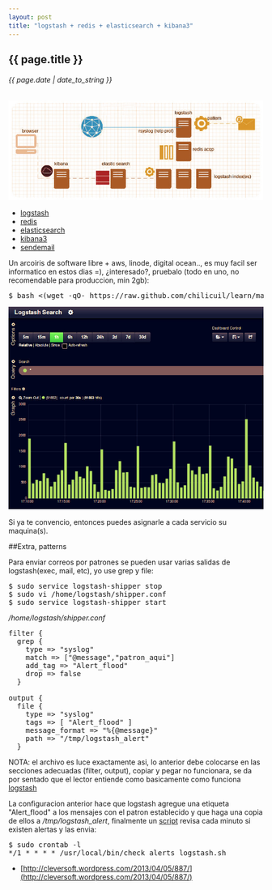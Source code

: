 ```yaml
---
layout: post
title: "logstash + redis + elasticsearch + kibana3"
---
```


## {{ page.title }}
###### {{ page.date | date_to_string }}

**[![](/assets/img/76.jpg)](/assets/img/76.jpg)**

- [logstash](http://logstash.net/)
- [redis](http://redis.io/)
- [elasticsearch](http://elasticsearch.org/)
- [kibana3](http://three.kibana.org/)
- [sendemail](http://caspian.dotconf.net/menu/Software/SendEmail/)

Un arcoiris de software libre + aws, linode, digital ocean.., es muy facil ser informatico en estos dias =), ¿interesado?, pruebalo (todo en uno, no recomendable para produccion, min 2gb):

<pre class="sh_sh">
$ bash &lt;(wget -qO- https://raw.github.com/chilicuil/learn/master/sh/log-stack)
</pre>

**[![](/assets/img/77.jpg)](/assets/img/77.jpg)**

Si ya te convencio, entonces puedes asignarle a cada servicio su maquina(s).

##Extra, patterns

Para enviar correos por patrones se pueden usar varias salidas de logstash(exec, mail, etc), yo use grep y file:

<pre class="sh_sh">
$ sudo service logstash-shipper stop
$ sudo vi /home/logstash/shipper.conf
$ sudo service logstash-shipper start
</pre>

*/home/logstash/shipper.conf*

<pre>
filter {
  grep {
    type =&gt; "syslog"
    match =&gt; ["@message","patron_aqui"]
    add_tag =&gt; "Alert_flood"
    drop =&gt; false
  }

output {
  file {
    type =&gt; "syslog"
    tags =&gt; [ "Alert_flood" ]
    message_format =&gt; "%{@message}"
    path =&gt; "/tmp/logstash_alert"
  }
</pre>

NOTA: el archivo es luce exactamente asi, lo anterior debe colocarse en las secciones adecuadas (filter, output), copiar y pegar no funcionara, se da por sentado que el lector entiende como basicamente como funciona [logstash](http://logstash.net/docs/1.1.13/)

La configuracion anterior hace que logstash agregue una etiqueta "Alert_flood" a los mensajes con el patron establecido y que haga una copia de ellos a */tmp/logstash_alert*, finalmente un [script](https://gist.github.com/chilicuil/6066888) revisa cada minuto si existen alertas y las envia:

<pre class="sh_sh">
$ sudo crontab -l
*/1 * * * * /usr/local/bin/check_alerts_logstash.sh
</pre>

- [http://cleversoft.wordpress.com/2013/04/05/887/](http://cleversoft.wordpress.com/2013/04/05/887/)
